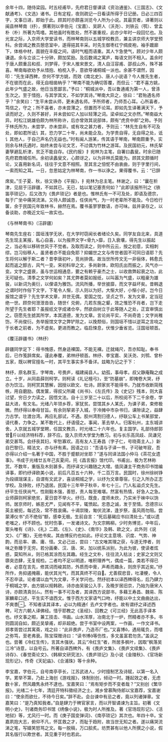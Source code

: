 <!-- { "loadSidebar": true } -->
余年十四，随侍梁园。时五经甫毕，先府君日督课读《资治通鉴》、《三国志》、《文献通考》、《文选》诸书。日有定程，夜则疏记一日看读所得于日记册。日必三四百字，文事日进，即始于此。顾其时亦颇喜浏览今人所为小说。其最赏者，译著则以闽县林琴南（纾），撰著则以李伯元（宝嘉）、吴趼人（沃尧）、刘铁云（鹗）、曾孟朴（朴）所著为笃嗜。其他虽时有胜处，然不甚重视，此亦少年时一段回忆也。及光宣之际，入京师大学堂读书，而林琴南则以五城学校教员，兼主讲京师大学堂预科。余尝谒之教员憩息室中，遂得挹其丰采。时先生御枣红宁绸皮袍，袖手踱廊下，体格中材，面貌在丰瘦之间，语时气粗而语重。其人卞急使气，顾对少年人颇谦退。余与立谈二十分钟，颇加奖励。及后数谒之寓庐，每语文则不相入。盖余时于唐人颇重吕和叔、刘梦得，于宋人推宋景文，清人自汪容甫、邵叔山外，殊不甚喜。琴南每欲劝予从惜抱、柏枧入手，意欲导诸桐城一派也。余甚不谓然，因叩：“先生译西稗，奈何不学方姚，而效《南北史》、唐人小说语？今人推先生者，不在彼而在此，得无自相凿枘乎？”琴南不能为确切答覆，而但云：“君不喜方姚，此年少气盛之故，他日当思鄙言。”予曰：“桐城派中，吾以鲁通甫为第一人，曾涤生次之。至于惜抱，与其学其文，不如学其诗。”琴南大异之，徐曰：“君殆遇名师乎？”余笑曰：“生平未尝从师，更未遇名师。予所师者，乃师吾心耳。心所喜者，笃信之，守之；所不喜者，亦未尝薄之，但置而不论耳。即如先生译著满天下，予读而好之，久则不甚好，并未尝如它人加以轻薄之词。梁卓如之文亦然。”琴南益大异。时松江姚雄伯颇为林所称许，后亦曾效其说部体，颇有“虎贲中郎”之称。予则于林氏所为，未尝学，亦未尝非。或有攻之甚力者，予则云：“林先生自有不可及处，即如君所诋讠其，恐力学二十年，尚未能企及。为学贵自得，无自得之处，诋讠其他人，于自己声名仍无益也。”时有闽人游某，传其语于琴南，琴南颇重予。实则余与林氏遇时，始终未尝与论文艺，不过偶为竹林之游耳。及民国初元，林氏挈妻孥避乱析津，贫乏不能自存。《民约报》扌宛林为主笔，自署曰蠡叟。时余已随先府君商城任所。余初读蠡叟文，心颇讶之，以为非林氏莫能为。顾其文颇循时论，又喜用新名词，往往于文意不相照。至其言之忸怩不由衷曲，则于字里行间，一索而知之耳。一日，忽思姑定为林琴南，作一书以诤之。果得覆书，云：“已辞




席矣。”壬子夏、秋，徐又铮办《平报》，扌宛林为总主笔。林谢之，曰：“曩在析津，见屈于汪辟疆，不如其已。无已，姑以笔记塞责何如？”此即该报所刊之《铁笛亭琐记》，后又改为《畏庐琐记》者是也。惟林氏有一不可及处，即语及德宗，每于广坐中痛哭流涕。又待人颇诚恳，任侠尚气，为一时老辈所不能及。今日检行箧，余于民国元年致林书，赫然在焉。覆书虽寥寥数语，亦可味。兹并录存之，以备谈助，亦晚近文坛一故实也。

《与林琴南书》（汪辟疆）

琴南先生座右：国垣浅学无状，在大学时窃闻长者绪论久矣。同学友自北来，具道先生现主某报，私心自喜，以为报界文字<骨九>靡，日入衰壤，得先生以振起之，当必有以移转世风于不觉者。及取而读之，则中所云云，按之初意，实相刺缪。岂习俗移人，虽贤者亦不能自免耶？抑媚世之文与传世者固不可同日语耶？先生将何以解于斯二者？昔李唐初叶，竞尚排偶，故当世所传文无一非俪体，韩愈氏起而返之醇古，风气一变。宋初科举之文，多尚新体，欧阳氏出而振之，风气亦一变。文字之盛衰，虽与世运相通息，要之有赖乎豪杰之士，以收救弊起衰之功，此无可疑也。清季之文学何如矣？其尤弊者莫如报纸，以叫嚣为气盛，以粗豪为雄骏，以新词为奥衍，以俚语为雅饬。流风所播，举世披靡，而文字益坏矣。昔韩退之谓时时作俗下文字，下笔令人惭，示人则以为好。大惭大好，小惭小好。岂今日报馆之谓乎？先生学术文章，并世无偶，爱国之忱，坚贞之节，发为文章，定当冠绝一世。顾奈何泄泄沓沓，随世亻兑俯，几若东施之颦，效之惟恐不肖者，岂下走所望于先生者耶？虽报纸文字成诸仓卒，然欲自树立于此等随人之处，正宜审慎出之。窃愿先生摅其所学，本其道德，发为文章。言论尚平实，不尚奇诡；文字尚稚饬，不尚俊衍。务举报馆文字之弊铲除之，以挽颓俗，则国垣不惜以逆耳之言哓之于长者之前者，为不虚矣。更进而教之。临启悚息，伏惟少垂省览。汪国垣顿首。

《覆汪辟疆书》（林纾）

辟疆同学足下：得书愧感，然身适裸国，不能无裸。迁就绳尺，吾亦知耻。奉书后，已作笺辞席矣。谨此奉覆，弟林纾顿首。林纾、李宝嘉、吴沃尧、刘鹗、曾朴五家，既以稗官擅名一时，其平生事实多不备详。兹略为记之于下：

林纾，原名群玉，字琴南，号畏庐，福建闽县人。幼孤，事母孝。叔父静庵鞠之成立。十岁，从同县薛则柯学。则柯读《礼记檀弓》，至“防墓崩”，即掩卷大哭，纾亦为饮泣。则柯赏其慧解，因授以欧文、杜诗。顾家贫不能得书，乃就市收断简残帙，用自磨励。偶发箧，得叔父所藏《尚书》、《左氏传》及《史记》残本，则大喜过望，穷日夕力读之，因悟文法。自十三岁至二十以后，所校阅不下二千余卷，学益大进，有文名。光绪八年领乡荐，家犹贫。尝馆其乡人某氏，为课子弟，束修极微。然纾得以奉母甘旨。有余则挈弟子入城，于冷摊中市杂书归，课隙读之，益肆力古学。壮渡台湾。再应礼部试，不遇。胶州湾割归德人，纾联公车上书某部堂，请代奏，力争之。某不敢代上，纾语侵之。事闻，革去举人。归客杭州，主东城讲舍。入京就五城学堂聘，任国文教员，时光绪二十六年也。复主国学。礼部侍郎郭曾斤以经济特科荐，辞不应。旋入京师大学堂为教习。初与长乐高凤歧、凤谦兄弟交甚笃。会纾丧其妇，牢愁寡欢。高有友人王寿昌（字子仁，号晓斋主人。）新自巴黎归，精法文，亦与纾有素。因语之曰：“吾请与子译一书，子可破岑寂，吾亦得以介绍一名著于中国，不胜于蹙额对坐耶？”遂与同译法国小仲马《茶花女遗事》。书成于光绪廿五年己亥夏间，托《昌言报》馆代印。书甫出，极为艺林称赏。不数年，重版及木刻甚多。而纾译文兴趣随之大增。值凤谦主干商务印书馆编译事，即约纾译欧美小说，前后凡百五十六种，千二百万言。民国时，徐州徐树铮为段祺瑞谋主，自谓有文武才，喜谈桐城之学，以纾为文章尊宿，引之入所办正志学校。及铮败，纾乃退居。民国十三年甲子秋卒，年七十三。门人私谥贞文先生。纾平生任侠尚气，性刚毅木强，善怒，责人每至难堪。然富有热情，好急人之急。业师薛则柯家绝贫，夏日尝不举火。纾归，既食，度师未炊，乃实米于袜中以饷师。居京师时，嫉恶尤严，见闻有不平，辄愤起。忠恳之诚，发于至情。念德宗以英主被扼，每述及，常不胜哀痛。十谒崇陵，匍伏流涕，逢岁祭，虽风雨勿阻。尝蒙溥仪书“贞不绝俗”额，感幸无极。生前自言：“死后墓碣应书曰清处士。”或以遗老嗤之，纾不顾也。忧时伤事，一发诸诗文。为文宗韩柳。少时务博览，中年后，案头唯有《诗》、《礼》二疏、《左》、《史》、《南华》及韩、欧之文，此外则《说文》、《广雅》，无他书矣。其由博反约也如此。纾论文主意境、识度、气势、神韵，而忌率、袭、庸、怪。文必己出，尝曰：“古文唯其理之获，与道无悖者，则味之弥臻于无穷。若分画秦、汉、唐、宋，加以统系派别，为此为彼，使读者炫惑，莫知所从，则已格其涂而左其趣。经生之文朴，往往流入枯淡；史家之文则又隳突恣肆，无复规检。二者均不足以明道，唯积理养气，偶成一篇，类若不得已者，必意在言先，修其词而峻其防，外质而中膏，声希而趣永，则庶乎其近矣。”纾所作，务抑遏掩蔽，能伏其光气，而其真终不可自。尤善叙悲音，吐凄梗，令人不忍卒读。论者谓以血气为文章，不关学问也。然纾初本以译西稗得名，后乃肆力于桐城之学，由方姚以规韩欧。诗亦由吴骏公入手，及晚岁居旧京，乃始为唐宋人诗，亦颇清真剑ㄙ。然有一事不可及者，其译西方说部书，多藉王寿昌、魏易、陈家麟辈口述，平生实不谙西文。惟于西方文家语气口吻，纾能以中土文曲曲达出，不爽黍。不知者读其译本，必以为精通亻去卢文字者也。故有谓纾之译述西稗，可方六朝人译佛经。惜乎耶教之《圣经》、回教之《可兰经》无此高手译本也。纾文事之暇，兼工技击、书画。山水浑厚，冶南北于一炉，然精者亦不多。书则圆润自如，颇近吴挚甫，却非超绝。尝于书室中设两案，一作画，一作文译书。郑孝胥尝过其寓斋，戏之曰：“此非畏庐，乃造币厂也。”又喜博，遇局辄负，而嗜之弥笃，至老弗衰。陈宝琛赠诗曰：“读书博等伤性，多文虽富君勿贪。”盖讽之也。尝著《冷红生传》，言其木强状。其云“冷红生”者，所居多枫叶，因取“枫落吴江冷”诗意，以自号云。所著自译西稗外，有《畏庐文集》、《畏庐文续集》、《畏庐诗存》、《春觉斋论文》、《韩柳文研究法》、《畏庐琐记》及小说《金陵秋》、《官场新现形记》，传奇《天妃庙》、《合浦珠》等十余种。

李宝嘉，字伯元，自号南亭亭长，江苏武进人。少时擅制艺及诗赋，以第一名入学。累举不第，乃赴上海创《游戏报》，体制别创，倾动一时。踵起效之者，无虑数十家，然风趣隽永终不逮也。宝嘉笑曰：“焉有矩步而不变者哉？”又别创《繁华报》。光绪二十七年，清廷开特科徵经济之士。湘乡曾慕陶侍郎以宝嘉荐，宝嘉谢曰：“使余而欲仕，不待今日矣。”辞不赴。会台谏中有忌之者，竟以列诸弹章。宝嘉笑曰：“是乃真知我者。”自是肆力于稗官家言，而以开智谲谏为主旨。初著《文明小史》，刊诸商务印书馆《绣像小说》，极为时人所推及。著《官场现形记》、《活地狱》等，尤风行一时。而《庚子国变弹词》、《南亭琐记》其次也。年四十卒。宝嘉夙抱大志，俯仰不凡，怀匡救之才，而耻于趋附，故当世无知之者。遂以痛哭流涕之笔，写嬉笑怒骂之文。每一脱稿，万口脍炙。坊贾甚有以他人所撰之小说，假其名版行以欺世者。其见重于时也若此。


